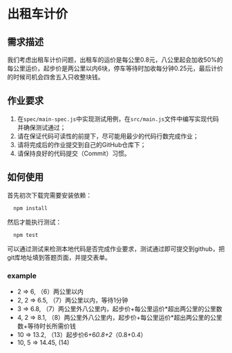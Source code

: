 # 出租车计价

## 需求描述

我们考虑出租车计价问题，出租车的运价是每公里0.8元，八公里起会加收50%的每公里运价，起步价是两公里以内6块，停车等待时加收每分钟0.25元，最后计价的时候司机会四舍五入只收整块钱。

## 作业要求

1. 在```spec/main-spec.js```中实现测试用例，在```src/main.js```文件中编写实现代码并确保测试通过；
2. 请在保证代码可读性的前提下，尽可能用最少的代码行数完成作业；
3. 请将完成后的作业提交到自己的GitHub仓库下；
4. 请保持良好的代码提交（Commit）习惯。

## 如何使用

首先初次下载完需要安装依赖：
```
  npm install
```

然后才能执行测试：

```
  npm test
```

可以通过测试来检测本地代码是否完成作业要求，测试通过即可提交到github，把git库地址填到答题页面，并提交表单。

### example
* 2  =>  6, （6）两公里以内
* 2, 2 => 6.5, （7）两公里以内，等待1分钟
* 3 => 6.8, （7）两公里外八公里内，起步价+每公里运价*超出两公里的公里数
* 4, 2 => 8.1,  （8）两公里外八公里内，起步价+每公里运价*超出两公里的公里数+等待时长所需价钱
* 10 => 13.2, （13）起步价6+6*0.8+2*（0.8+0.4）
* 10, 5 => 14.45, (14)

